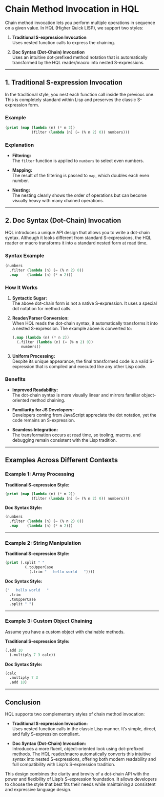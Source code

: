 # Chain Method Invocation in HQL

Chain method invocation lets you perform multiple operations in sequence on a given value. In HQL (Higher Quick LISP), we support two styles:

1. **Traditional S-expression Invocation**  
   Uses nested function calls to express the chaining.

2. **Doc Syntax (Dot-Chain) Invocation**  
   Uses an intuitive dot-prefixed method notation that is automatically transformed by the HQL reader/macro into nested S-expressions.

---

## 1. Traditional S-expression Invocation

In the traditional style, you nest each function call inside the previous one. This is completely standard within Lisp and preserves the classic S-expression form.

### Example

```lisp
(print (map (lambda (n) (* n 2))
            (filter (lambda (n) (= (% n 2) 0)) numbers)))
```

### Explanation

- **Filtering:**  
  The `filter` function is applied to `numbers` to select even numbers.

- **Mapping:**  
  The result of the filtering is passed to `map`, which doubles each even number.

- **Nesting:**  
  The nesting clearly shows the order of operations but can become visually heavy with many chained operations.

---

## 2. Doc Syntax (Dot-Chain) Invocation

HQL introduces a unique API design that allows you to write a dot-chain syntax. Although it looks different from standard S-expressions, the HQL reader or macro transforms it into a standard nested form at read time.

### Syntax Example

```lisp
(numbers
  .filter (lambda (n) (= (% n 2) 0))
  .map    (lambda (n) (* n 2)))
```

### How It Works

1. **Syntactic Sugar:**  
   The above dot-chain form is not a native S-expression. It uses a special dot notation for method calls.

2. **Reader/Parser Conversion:**  
   When HQL reads the dot-chain syntax, it automatically transforms it into a nested S-expression. The example above is converted to:

   ```lisp
   (.map (lambda (n) (* n 2))
     (.filter (lambda (n) (= (% n 2) 0))
       numbers))
   ```

3. **Uniform Processing:**  
   Despite its unique appearance, the final transformed code is a valid S-expression that is compiled and executed like any other Lisp code.

### Benefits

- **Improved Readability:**  
  The dot-chain syntax is more visually linear and mirrors familiar object-oriented method chaining.

- **Familiarity for JS Developers:**  
  Developers coming from JavaScript appreciate the dot notation, yet the code remains an S-expression.

- **Seamless Integration:**  
  The transformation occurs at read time, so tooling, macros, and debugging remain consistent with the Lisp tradition.

---

## Examples Across Different Contexts

### Example 1: Array Processing

**Traditional S-expression Style:**

```lisp
(print (map (lambda (n) (* n 2))
            (filter (lambda (n) (= (% n 2) 0)) numbers)))
```

**Doc Syntax Style:**

```lisp
(numbers
  .filter (lambda (n) (= (% n 2) 0))
  .map    (lambda (n) (* n 2)))
```

---

### Example 2: String Manipulation

**Traditional S-expression Style:**

```lisp
(print (.split " " 
         (.toUpperCase 
           (.trim "   hello world   "))))
```

**Doc Syntax Style:**

```lisp
("   hello world   "
  .trim
  .toUpperCase
  .split " ")
```

---

### Example 3: Custom Object Chaining

Assume you have a custom object with chainable methods.

**Traditional S-expression Style:**

```lisp
(.add 10 
  (.multiply 7 3 calc))
```

**Doc Syntax Style:**

```lisp
(calc
  .multiply 7 3
  .add 10)
```

---

## Conclusion

HQL supports two complementary styles of chain method invocation:

- **Traditional S-expression Invocation:**  
  Uses nested function calls in the classic Lisp manner. It’s simple, direct, and fully S-expression compliant.

- **Doc Syntax (Dot-Chain) Invocation:**  
  Introduces a more fluent, object-oriented look using dot-prefixed methods. The HQL reader/macro automatically converts this intuitive syntax into nested S-expressions, offering both modern readability and full compatibility with Lisp's S-expression tradition.

This design combines the clarity and brevity of a dot-chain API with the power and flexibility of Lisp’s S-expression foundation. It allows developers to choose the style that best fits their needs while maintaining a consistent and expressive language design.